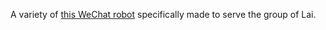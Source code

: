 A variety of [this WeChat robot](https://github.com/iosre/WeChatRobotForExample) specifically made to serve the group of Lai.